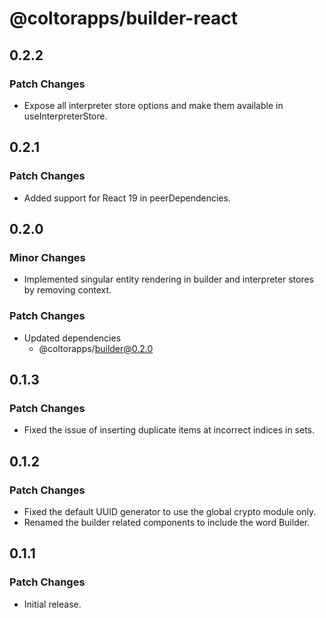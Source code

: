 # @coltorapps/builder-react

## 0.2.2

### Patch Changes

- Expose all interpreter store options and make them available in useInterpreterStore.

## 0.2.1

### Patch Changes

- Added support for React 19 in peerDependencies.

## 0.2.0

### Minor Changes

- Implemented singular entity rendering in builder and interpreter stores by removing context.

### Patch Changes

- Updated dependencies
  - @coltorapps/builder@0.2.0

## 0.1.3

### Patch Changes

- Fixed the issue of inserting duplicate items at incorrect indices in sets.

## 0.1.2

### Patch Changes

- Fixed the default UUID generator to use the global crypto module only.
- Renamed the builder related components to include the word Builder.

## 0.1.1

### Patch Changes

- Initial release.
